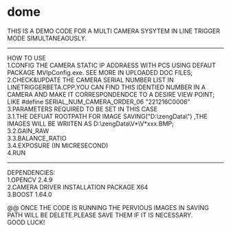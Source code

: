 # dome
THIS IS A DEMO CODE FOR A MULTI CAMERA SYSYTEM IN LINE TRIGGER MODE SIMULTANEAOUSLY. 
 
************  
HOW TO USE  
1.CONFIG THE CAMERA STATIC IP ADDRAESS WITH PCS USING DEFAUT PACKAGE MVIpConfig.exe. SEE MORE IN UPLOADED DOC FILES;       
2.CHECK&UPDATE THE CAMERA SERIAL NUMBER LIST IN LINETRIGGERBETA.CPP.YOU CAN FIND THIS IDENTIED NUMBER IN A CAMERA AND MAKE IT CORRESPONDENDCE TO A DESIRE VIEW POINT;    
    LIKE #define	SERIAL_NUM_CAMERA_ORDER_06     "221216C0006"    
3.PARAMETERS REQUIRED TO BE SET IN THIS CASE       
    3.1.THE DEFUAT ROOTPATH FOR IMAGE SAVING("D:\\zengData\\") ,THE IMAGES WILL BE WRIITEN AS D:\\zengData\\V*\V*xxx.BMP;    
    3.2.GAIN_RAW     
    3.3.BALANCE_RATIO   
    3.4.EXPOSURE (IN MICRESECOND)      
4.RUN   

************   

DEPENDENCIES:   
1.OPENCV 2.4.9    
2.CAMERA DRIVER INSTALLATION PACKAGE X64      
3.BOOST 1.64.0    

@@ ONCE THE CODE IS RUNNING THE PERVIOUS IMAGES IN SAVING PATH WILL BE DELETE.PLEASE SAVE THEM IF IT IS NECESSARY.    
GOOD LUCK!      
